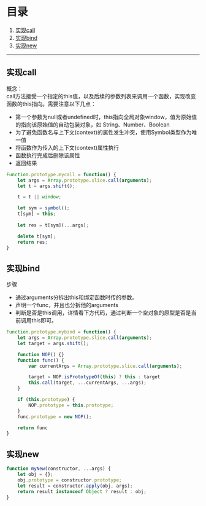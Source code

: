 # 目录

1. [实现call](#1)  
2. [实现bind](#2)  
3. [实现new](#3)
---

## <a id="1">实现call</a>
概念：  
call方法接受一个指定的this值，以及后续的参数列表来调用一个函数，实现改变函数的this指向。需要注意以下几点：
* 第一个参数为null或者undefined时，this指向全局对象window，值为原始值的指向该原始值的自动包装对象，如 String、Number、Boolean
* 为了避免函数名与上下文(context)的属性发生冲突，使用Symbol类型作为唯一值
* 将函数作为传入的上下文(context)属性执行
* 函数执行完成后删除该属性
* 返回结果

``` javascript
Function.prototype.mycall = function() {
    let args = Array.prototype.slice.call(arguments);
    let t = args.shift();

    t = t || window;

    let sym = symbol();
    t[sym] = this;
    
    let res = t[sym](...args);

    delete t[sym];
    return res;
}
```


## <a id="2">实现bind</a>
步骤
* 通过arguments分拆出this和绑定函数时传的参数。
* 声明一个func，并且也分拆他的arguments
* 判断是否是this调用，详情看下方代码，通过判断一个空对象的原型是否是当前调用this即可。


``` javascript
Function.prototype.mybind = function() {
    let args = Array.prototype.slice.call(arguments);
    let target = args.shift();

    function NOP() {}
    function func() {
        var currentArgs = Array.prototype.slice.call(arguments);

        target = NOP.isPrototypeOf(this) ? this : target
        this.call(target, ...currentArgs, ...args);
    }

    if (this.prototype) {
        NOP.prototype = this.prototype;
    }
    func.prototype = new NOP();

    return func
}
```

## <a id="3">实现new</a>

```js
function myNew(constructor, ...args) {
    let obj = {};
    obj.prototype = constructor.prototype;
    let result = constructor.apply(obj, args);
    return result instanceof Object ? result : obj;
}
```

